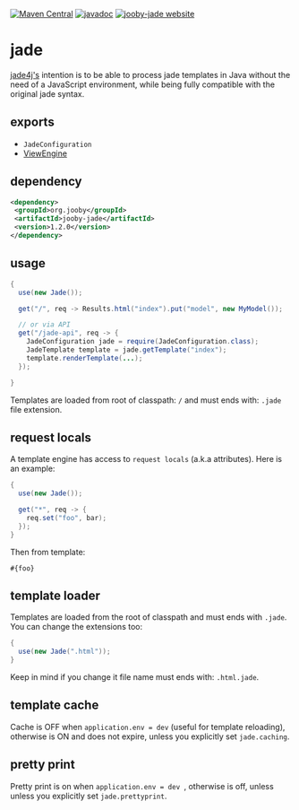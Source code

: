 [![Maven Central](https://maven-badges.herokuapp.com/maven-central/org.jooby/jooby-jade/badge.svg)](https://maven-badges.herokuapp.com/maven-central/org.jooby/jooby-jade)
[![javadoc](https://javadoc.io/badge/org.jooby/jooby-jade.svg)](https://javadoc.io/doc/org.jooby/jooby-jade/1.2.0)
[![jooby-jade website](https://img.shields.io/badge/jooby-jade-brightgreen.svg)](http://jooby.org/doc/jade)
# jade

<a href="https://github.com/neuland/jade4j">jade4j's</a> intention is to be able to process jade templates in Java without the need of a JavaScript environment, while being fully compatible with the original jade syntax.

## exports

* ```JadeConfiguration```
* [ViewEngine](/apidocs/org/jooby/View.Engine.html)

## dependency

```xml
<dependency>
 <groupId>org.jooby</groupId>
 <artifactId>jooby-jade</artifactId>
 <version>1.2.0</version>
</dependency>
```

## usage

```java
{
  use(new Jade());

  get("/", req -> Results.html("index").put("model", new MyModel());

  // or via API
  get("/jade-api", req -> {
    JadeConfiguration jade = require(JadeConfiguration.class);
    JadeTemplate template = jade.getTemplate("index");
    template.renderTemplate(...);
  });

}
```

Templates are loaded from root of classpath: ```/``` and must ends with: ```.jade``` file extension.

## request locals

A template engine has access to ```request locals``` (a.k.a attributes). Here is an example:

```java
{
  use(new Jade());

  get("*", req -> {
    req.set("foo", bar);
  });
}
```


Then from template:

```
#{foo}
```

## template loader

Templates are loaded from the root of classpath and must ends with ```.jade```. You can change the extensions too:

```java
{
  use(new Jade(".html"));
}
```

Keep in mind if you change it file name must ends with: ```.html.jade```.

## template cache

Cache is OFF when ```application.env = dev``` (useful for template reloading), otherwise is ON and does not expire, unless you explicitly set ```jade.caching```.

## pretty print

Pretty print is on when ```application.env = dev ```, otherwise is off, unless unless you explicitly set ```jade.prettyprint```.
